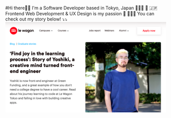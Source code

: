 #Hi there👋🏼
I'm a Software Developer based in Tokyo, Japan 👨🏻‍💻 🗼 🇯🇵
Frontend Web Development & UX Design is my passion 🎨 👨🏻‍🎨
You can check out my story below! ⤵⤵
[<img src="./lewagon-interview.png">](https://www.lewagon.com/blog/alumni-creative-engineer)
